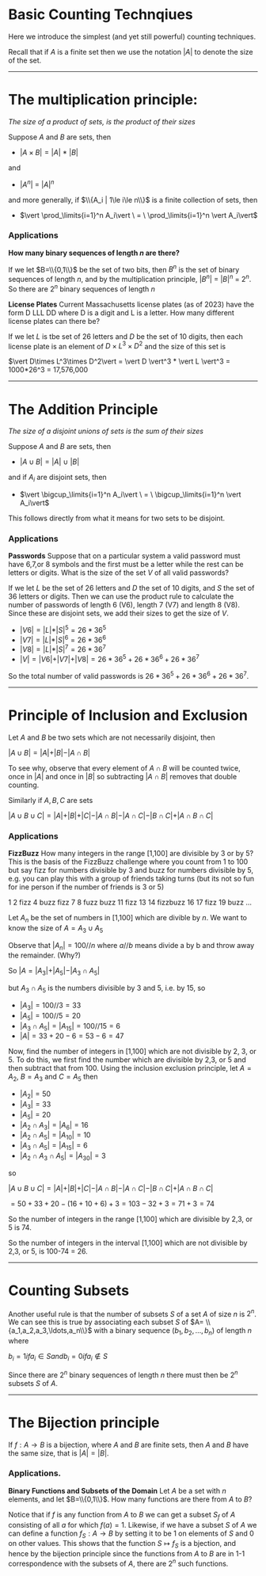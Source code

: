 # Basic Counting Technqiues
Here we introduce the simplest (and yet still powerful) counting techniques.

Recall that if $A$ is a finite set then we use the notation $\vert A \vert$ to denote the size
of the set.



---

# The multiplication principle:
_The size of a product of sets, is the product of their sizes_

Suppose $A$ and $B$ are sets, then
* $\vert A \times B \vert = \vert A \vert\ *\  \vert B \vert$

and
* $\vert A^n \vert \ = \ \vert A\vert^n$

and more generally, if $\\{A_i | 1\le i\le n\\}$ is a finite collection of sets, then
* $\vert \prod_\limits{i=1}^n A_i\vert \ = \ \prod_\limits{i=1}^n \vert A_i\vert$

### Applications

**How many binary sequences of length $n$ are there?**

If we let $B=\\{0,1\\}$ be the set of two bits, then $B^n$ is the set of binary sequences of length $n$,
and by the multiplication principle, $\vert B^n\vert \  = \ \vert B\vert^n \  = \ 2^n$. So there are $2^n$
binary sequences of length $n$

**License Plates**
Current Massachusetts license plates (as of 2023) have the form D LLL DD
where D is a digit and L is a letter. How many different license plates can there be?

If we let $L$ is tbe set of 26 letters and $D$ be the set of 10 digits, then each license plate
is an element of $D\times L^3\times D^2$ and the size of this set is

$\vert D\times L^3\times D^2\vert = \vert D \vert^3 * \vert L \vert^3 = 1000*26^3 = 17,576,000


---


# The Addition Principle
_The size of a disjoint unions of sets is the sum of their sizes_

Suppose $A$ and $B$ are sets, then
* $\vert A \cup B \vert = \vert A \vert\ \cup\  \vert B \vert$

and if $A_i$ are disjoint sets, then
* $\vert \bigcup_\limits{i=1}^n A_i\vert \ = \ \bigcup_\limits{i=1}^n \vert A_i\vert$

This follows directly from what it means for two sets to be disjoint.

### Applications
**Passwords**
Suppose that on a particular system a valid password must have 6,7,or 8 symbols
and the first must be a letter while the rest can be letters or digits. What is the size
of the set $V$ of all valid passwords?

If we let $L$ be the set of 26 letters and $D$ the set of 10 digits, and $S$ the set of 36 letters or digits.
Then we can use the product rule to calculate the number of passwords of length 6 (V6), length 7 (V7) and length 8 (V8).
Since these are disjoint sets, we add their sizes to get the size of $V$.

* $\vert V6 \vert = \vert L \vert * \vert S \vert^5 = 26*36^5$
* $\vert V7 \vert = \vert L \vert * \vert S \vert^6= 26*36^6$
* $\vert V8 \vert = \vert L \vert * \vert S \vert^7= 26*36^7$
* $\vert V \vert = \vert V6\vert + \vert V7\vert + \vert V8\vert = 26 * 36^5 +26 * 36^6 +26 * 36^7$

So the total number of valid passwords is $26 * 36^5 +26 * 36^6 +26 * 36^7$.

---

# Principle of Inclusion and Exclusion
Let $A$ and $B$ be two sets which are not necessarily disjoint, then

$\vert A \cup B \vert = \vert A \vert + \vert B \vert - \vert A \cap B \vert$

To see why, observe that every element of $A \cap B$ will be counted twice, once in $\vert A\vert$ and once in $\vert B \vert$
so subtracting $\vert A \cap B \vert$ removes that double counting.

Similarly if $A,B,C$ are sets 

$\vert A \cup B \cup C \vert = \vert A \vert + \vert B \vert +\vert C\vert - \vert A \cap B \vert - \vert A \cap C \vert - \vert B \cap C \vert+\vert A \cap B \cap C\vert$

### Applications

**FizzBuzz**
How many integers in the range [1,100] are divisible by 3 or by 5? This is the basis of the FizzBuzz
challenge where you count from 1 to 100 but say fizz for numbers divisible by 3 and buzz for numbers divisible by 5, e.g. you can play this with a group of friends taking turns (but its not so fun for ine person if the number of friends is 3 or 5)

1 2 fizz 4 buzz fizz 7 8 fuzz buzz 11 fizz 13 14 fizzbuzz 16 17 fizz 19 buzz ...

Let $A_n$ be the set of numbers in [1,100] which are divible by $n$.
We want to know the size of $A = A_3\cup A_5$

Observe that $\vert A_n\vert = 100//n$  where $a//b$ means divide a by b and throw away the remainder.
(Why?)

So $\vert A = \vert A_3\vert + \vert A_5\vert - \vert A_3\cap A_5\vert$

but $A_3\cap A_5$ is the numbers divisible by 3 and 5, i.e. by 15, so 

* $\vert A_3\vert =100//3 = 33$
* $\vert A_5\vert =100//5 = 20$
* $\vert A_3\cap A_5\vert = \vert A_{15}\vert = 100//15 = 6$
* $\vert A \vert = 33 + 20 - 6 = 53-6 = 47$

Now, find the number of integers in [1,100] which are not divisible by 2, 3, or 5.
To do this, we first find the number which are divisible by 2,3, or 5 and then subtract that from 100.
Using the inclusion exclusion principle, let $A= A_2$, $B=A_3$ and $C=A_5$ then

* $\vert A_2 \vert = 50$
* $\vert A_3\vert =33$
* $\vert A_5 \vert = 20$
* $\vert A_2\cap A_3 \vert = \vert A_6\vert = 16$
* $\vert A_2\cap A_5 \vert = \vert A_10\vert = 10$
* $\vert A_3\cap A_5 \vert = \vert A_15\vert = 6$
* $\vert A_2\cap A_3 \cap A_5 \vert = \vert A_30\vert = 3$

so

$\vert A \cup B \cup C \vert = \vert A \vert + \vert B \vert +\vert C\vert - \vert A \cap B \vert - \vert A \cap C \vert - \vert B \cap C \vert+\vert A \cap B \cap C\vert$

$= 50 +33 +20 - (16+10+6) + 3 = 103 - 32 + 3= 71+3=74$

So the number of integers in the range [1,100] which are divisible by 2,3, or 5 is 74.

So the number of integers in the interval [1,100] which are not divisible by 2,3, or 5,
is 100-74 = 26.


---

# Counting Subsets
Another useful rule is that the number of subsets $S$ of a set $A$ of size $n$ is $2^n$.
We can see this is true by associating each subset $S$ of $A= \\{a_1,a_2,a_3,\ldots,a_n\\}$ with a binary
sequence $(b_1,b_2,\ldots,b_n)$ of length $n$ where 

$b_i = 1 if a_i \in S and b_i = 0 if a_i\not\in S$

Since there are $2^n$ binary sequences of length $n$ there must then be $2^n$ subsets $S$ of $A$.

---

# The Bijection principle

If $f:A\rightarrow B$ is a bijection, where $A$ and $B$ are finite sets, then $A$ and $B$ have the same size, that is $\vert A\vert = \vert B \vert$.

### Applications.
**Binary Functions and Subsets of the Domain**
Let $A$ be a set with $n$ elements, and let $B=\\{0,1\\}$. 
How many functions are there from $A$ to $B$?

Notice that if $f$ is any function from $A$ to $B$ we can get a subset $S_f$ of $A$ consisting
of all $a$ for which $f(a)=1$.  Likewise, if we have a subset $S$ of $A$ we can define a function
$f_S:A\rightarrow B$ by setting it to be 1 on elements of $S$ and 0 on other values. This shows that
the function $S\mapsto f_S$ is a bjection, and hence by the bijection principle since
the functions from $A$ to $B$ are in 1-1 correspondence with the subsets of $A$, there are $2^n$ such functions.


